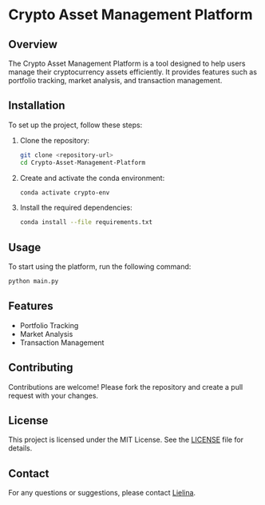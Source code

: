 # Crypto Asset Management Platform

## Overview
The Crypto Asset Management Platform is a tool designed to help users manage their cryptocurrency assets efficiently. It provides features such as portfolio tracking, market analysis, and transaction management.

## Installation
To set up the project, follow these steps:

1. Clone the repository:
    ```sh
    git clone <repository-url>
    cd Crypto-Asset-Management-Platform
    ```

2. Create and activate the conda environment:
    ```sh
    conda activate crypto-env
    ```

3. Install the required dependencies:
    ```sh
    conda install --file requirements.txt
    ```

## Usage
To start using the platform, run the following command:
```sh
python main.py
```

## Features
- Portfolio Tracking
- Market Analysis
- Transaction Management

## Contributing
Contributions are welcome! Please fork the repository and create a pull request with your changes.

## License
This project is licensed under the MIT License. See the [LICENSE](LICENSE) file for details.

## Contact
For any questions or suggestions, please contact [Lielina](mailto:lielinah@example.com).
